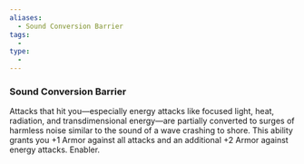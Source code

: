 ```yaml
---
aliases:
  - Sound Conversion Barrier
tags:
  - 
type:
  - 
---
```

### Sound Conversion Barrier

Attacks that hit you—especially energy attacks like focused light, heat, radiation, and transdimensional energy—are partially converted to surges of harmless noise similar to the sound of a wave crashing to shore. This ability grants you +1 Armor against all attacks and an additional +2 Armor against energy attacks. Enabler.